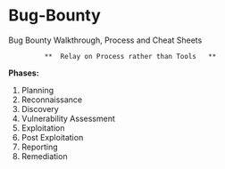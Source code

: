# Bug-Bounty
Bug Bounty Walkthrough, Process and Cheat Sheets

             **  Relay on Process rather than Tools   **

**Phases:**
1. Planning
2. Reconnaissance
3. Discovery
4. Vulnerability Assessment
5. Exploitation
6. Post Exploitation
7. Reporting
8. Remediation 




